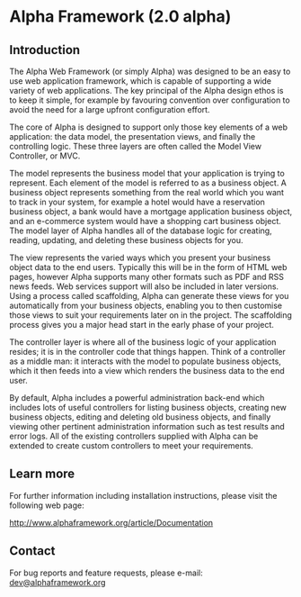 Alpha Framework (2.0 alpha)
===========================

Introduction
------------

The Alpha Web Framework (or simply Alpha) was designed to be an easy to use web application framework, which is capable of supporting a wide variety of web applications. The key principal of the Alpha design ethos is to keep it simple, for example by favouring convention over configuration to avoid the need for a large upfront configuration effort.

The core of Alpha is designed to support only those key elements of a web application: the data model, the presentation views, and finally the controlling logic. These three layers are often called the Model View Controller, or MVC.

The model represents the business model that your application is trying to represent. Each element of the model is referred to as a business object. A business object represents something from the real world which you want to track in your system, for example a hotel would have a reservation business object, a bank would have a mortgage application business object, and an e-commerce system would have a shopping cart business object. The model layer of Alpha handles all of the database logic for creating, reading, updating, and deleting these business objects for you.

The view represents the varied ways which you present your business object data to the end users. Typically this will be in the form of HTML web pages, however Alpha supports many other formats such as PDF and RSS news feeds. Web services support will also be included in later versions. Using a process called scaffolding, Alpha can generate these views for you automatically from your business objects, enabling you to then customise those views to suit your requirements later on in the project. The scaffolding process gives you a major head start in the early phase of your project.

The controller layer is where all of the business logic of your application resides; it is in the controller code that things happen. Think of a controller as a middle man: it interacts with the model to populate business objects, which it then feeds into a view which renders the business data to the end user.

By default, Alpha includes a powerful administration back-end which includes lots of useful controllers for listing business objects, creating new business objects, editing and deleting old business objects, and finally viewing other pertinent administration information such as test results and error logs. All of the existing controllers supplied with Alpha can be extended to create custom controllers to meet your requirements.

Learn more
----------

For further information including installation instructions, please visit the following web page:

http://www.alphaframework.org/article/Documentation

Contact
-------

For bug reports and feature requests, please e-mail: dev@alphaframework.org
